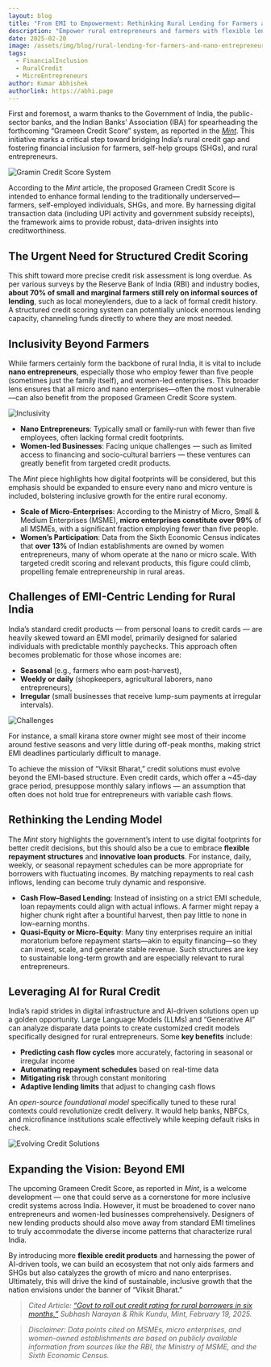 ```yaml
---
layout: blog
title: "From EMI to Empowerment: Rethinking Rural Lending for Farmers and Nano Entrepreneurs"
description: "Empower rural entrepreneurs and farmers with flexible lending, AI-driven credit scoring, and inclusive solutions. Explore how India’s Grameen Credit Score can reshape financial access."
date: 2025-02-20
image: /assets/img/blog/rural-lending-for-farmers-and-nano-entrepreneurs/hero.opt.jpg
tags:
  - FinancialInclusion
  - RuralCredit
  - MicroEntrepreneurs
author: Kumar Abhishek
authorlink: https://abhi.page
---
```


First and foremost, a warm thanks to the Government of India, the public-sector banks, and the Indian Banks’ Association (IBA) for spearheading the forthcoming “Grameen Credit Score” system, as reported in the [*Mint*](https://www.livemint.com/news/india/union-govt-to-roll-out-credit-rating-for-rural-borrowers-in-six-months-11739871972932.html). This initiative marks a critical step toward bridging India’s rural credit gap and fostering financial inclusion for farmers, self-help groups (SHGs), and rural entrepreneurs.

![Gramin Credit Score System](/assets/img/blog/rural-lending-for-farmers-and-nano-entrepreneurs/01.png)

According to the *Mint* article, the proposed Grameen Credit Score is intended to enhance formal lending to the traditionally underserved—farmers, self-employed individuals, SHGs, and more. By harnessing digital transaction data (including UPI activity and government subsidy receipts), the framework aims to provide robust, data-driven insights into creditworthiness.

## The Urgent Need for Structured Credit Scoring

This shift toward more precise credit risk assessment is long overdue. As per various surveys by the Reserve Bank of India (RBI) and industry bodies, **about 70% of small and marginal farmers still rely on informal sources of lending**, such as local moneylenders, due to a lack of formal credit history. A structured credit scoring system can potentially unlock enormous lending capacity, channeling funds directly to where they are most needed.

## Inclusivity Beyond Farmers

While farmers certainly form the backbone of rural India, it is vital to include **nano entrepreneurs**, especially those who employ fewer than five people (sometimes just the family itself), and women-led enterprises. This broader lens ensures that all micro and nano enterprises—often the most vulnerable—can also benefit from the proposed Grameen Credit Score system.

![Inclusivity](/assets/img/blog/rural-lending-for-farmers-and-nano-entrepreneurs/02.png)

- **Nano Entrepreneurs**: Typically small or family-run with fewer than five employees, often lacking formal credit footprints.
- **Women-led Businesses**: Facing unique challenges — such as limited access to financing and socio-cultural barriers — these ventures can greatly benefit from targeted credit products.

The *Mint* piece highlights how digital footprints will be considered, but this emphasis should be expanded to ensure every nano and micro venture is included, bolstering inclusive growth for the entire rural economy.


- **Scale of Micro-Enterprises**: According to the Ministry of Micro, Small & Medium Enterprises (MSME), **micro enterprises constitute over 99%** of all MSMEs, with a significant fraction employing fewer than five people.
- **Women’s Participation**: Data from the Sixth Economic Census indicates that **over 13%** of Indian establishments are owned by women entrepreneurs, many of whom operate at the nano or micro scale. With targeted credit scoring and relevant products, this figure could climb, propelling female entrepreneurship in rural areas.

## Challenges of EMI-Centric Lending for Rural India

India’s standard credit products — from personal loans to credit cards — are heavily skewed toward an EMI model, primarily designed for salaried individuals with predictable monthly paychecks. This approach often becomes problematic for those whose incomes are:

- **Seasonal** (e.g., farmers who earn post-harvest),
- **Weekly or daily** (shopkeepers, agricultural laborers, nano entrepreneurs),
- **Irregular** (small businesses that receive lump-sum payments at irregular intervals).

![Challenges](/assets/img/blog/rural-lending-for-farmers-and-nano-entrepreneurs/03.png)

For instance, a small kirana store owner might see most of their income around festive seasons and very little during off-peak months, making strict EMI deadlines particularly difficult to manage.

To achieve the mission of “Viksit Bharat,” credit solutions must evolve beyond the EMI-based structure. Even credit cards, which offer a \~45-day grace period, presuppose monthly salary inflows — an assumption that often does not hold true for entrepreneurs with variable cash flows.

## Rethinking the Lending Model

The *Mint* story highlights the government’s intent to use digital footprints for better credit decisions, but this should also be a cue to embrace **flexible repayment structures** and **innovative loan products**. For instance, daily, weekly, or seasonal repayment schedules can be more appropriate for borrowers with fluctuating incomes. By matching repayments to real cash inflows, lending can become truly dynamic and responsive.


- **Cash Flow–Based Lending**: Instead of insisting on a strict EMI schedule, loan repayments could align with actual inflows. A farmer might repay a higher chunk right after a bountiful harvest, then pay little to none in low-earning months.
- **Quasi-Equity or Micro-Equity**: Many tiny enterprises require an initial moratorium before repayment starts—akin to equity financing—so they can invest, scale, and generate stable revenue. Such structures are key to sustainable long-term growth and are especially relevant to rural entrepreneurs.

## Leveraging AI for Rural Credit

India’s rapid strides in digital infrastructure and AI-driven solutions open up a golden opportunity. Large Language Models (LLMs) and “Generative AI” can analyze disparate data points to create customized credit models specifically designed for rural entrepreneurs. Some **key benefits** include:

- **Predicting cash flow cycles** more accurately, factoring in seasonal or irregular income
- **Automating repayment schedules** based on real-time data
- **Mitigating risk** through constant monitoring
- **Adaptive lending limits** that adjust to changing cash flows

An *open-source foundational model* specifically tuned to these rural contexts could revolutionize credit delivery. It would help banks, NBFCs, and microfinance institutions scale effectively while keeping default risks in check.

![Evolving Credit Solutions](/assets/img/blog/rural-lending-for-farmers-and-nano-entrepreneurs/04.png)

## Expanding the Vision: Beyond EMI

The upcoming Grameen Credit Score, as reported in *Mint*, is a welcome development — one that could serve as a cornerstone for more inclusive credit systems across India. However, it must be broadened to cover nano entrepreneurs and women-led businesses comprehensively. Designers of new lending products should also move away from standard EMI timelines to truly accommodate the diverse income patterns that characterize rural India.

By introducing more **flexible credit products** and harnessing the power of AI-driven tools, we can build an ecosystem that not only aids farmers and SHGs but also catalyzes the growth of micro and nano enterprises. Ultimately, this will drive the kind of sustainable, inclusive growth that the nation envisions under the banner of “Viksit Bharat.”


> *Cited Article: [“Govt to roll out credit rating for rural borrowers in six months,”](https://www.livemint.com/news/india/union-govt-to-roll-out-credit-rating-for-rural-borrowers-in-six-months-11739871972932.html) Subhash Narayan & Rhik Kundu, Mint, February 19, 2025.*

> *Disclaimer: Data points cited on MSMEs, micro enterprises, and women-owned establishments are based on publicly available information from sources like the RBI, the Ministry of MSME, and the Sixth Economic Census.*
